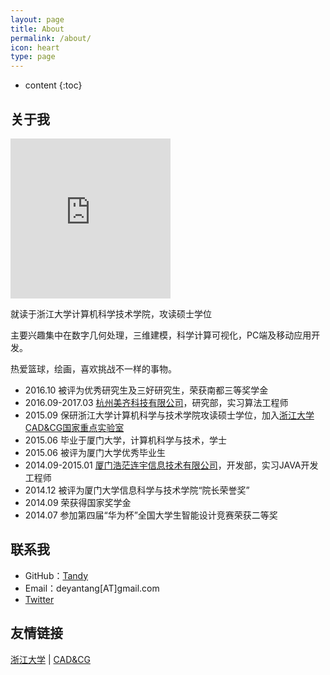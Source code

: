 ```yaml
---
layout: page
title: About
permalink: /about/
icon: heart
type: page
---
```


* content
{:toc}

## 关于我

<iframe src="https://tandy123.github.io/images/Totoro.png" style="border: 0;height: 256px;width: 256px;overflow: hidden;" frameBorder="0"></iframe>

就读于浙江大学计算机科学技术学院，攻读硕士学位

主要兴趣集中在数字几何处理，三维建模，科学计算可视化，PC端及移动应用开发。

热爱篮球，绘画，喜欢挑战不一样的事物。

* 2016.10 被评为优秀研究生及三好研究生，荣获南都三等奖学金
* 2016.09-2017.03 [杭州美齐科技有限公司](http://i-align.com/)，研究部，实习算法工程师
* 2015.09 保研浙江大学计算机科学与技术学院攻读硕士学位，加入[浙江大学CAD&CG国家重点实验室](http://www.cad.zju.edu.cn/)
* 2015.06 毕业于厦门大学，计算机科学与技术，学士
* 2015.06 被评为厦门大学优秀毕业生
* 2014.09-2015.01	[厦门浩茫连宇信息技术有限公司](http://www.hmlyinfo.com/)，开发部，实习JAVA开发工程师
* 2014.12 被评为厦门大学信息科学与技术学院“院长荣誉奖”
* 2014.09 荣获得国家奖学金
* 2014.07 参加第四届“华为杯”全国大学生智能设计竞赛荣获二等奖


## 联系我

* GitHub：[Tandy](https://github.com/tandy123)
* Email：deyantang[AT]gmail.com
* [Twitter](https://twitter.com/tandy123)


## 友情链接

[浙江大学](http://www.zju.edu.cn/) \| [CAD&CG](http://www.cad.zju.edu.cn/)

